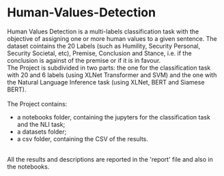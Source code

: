 # Human-Values-Detection
Human Values Detection is a multi-labels classification task with the objective of assigning one or more human values to a given sentence. The dataset cointains the 20 Labels (such as Humility, Security Personal, Security Societal, etc), Premise, Conclusion and Stance, i.e. if the conclusion is against of the premise or if it is in favour.<br>
The Project is subdivided in two parts: the one for the classification task with 20 and 6 labels (using XLNet Transformer and SVM) and the one with the Natural Language Inference task (using XLNet, BERT and Siamese BERT).<br>
<br>
The Project contains:
- a notebooks folder, containing the jupyters for the classification task and the NLI task;
- a datasets folder;
- a csv folder, containing the CSV of the results.
<br>
All the results and descriptions are reported in the 'report' file and also in the notebooks.
